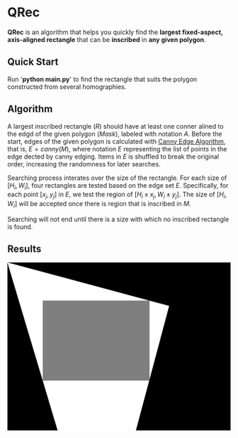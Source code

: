 # QRec

**QRec** is an algorithm that helps you quickly find the **largest fixed-aspect, axis-aligned rectangle** that can be **inscribed** in **any given polygon**.

## Quick Start

Run '**python main.py**' to find the rectangle that suits the polygon constructed from several homographies.

## Algorithm 

A largest inscribed rectangle ($R$) should have at least one conner alined to the edgd of the given polygon ($Mask$), labeled with notation $A$. Before the start, edges of the given polygon is calculated with [Canny Edge Algorithm](https://docs.opencv.org/4.x/da/d22/tutorial_py_canny.html), that is, $E =canny(M)$, where notation $E$ representing the list of points in the edge dected by canny edging. Items in $E$ is shuffled to break the original order, increasing the randomness for later searches.

Searching process interates over the size of the rectangle. For each size of $[H_i, W_i]$, four rectangles are tested based on the edge set $E$. Specifically, for each point $[x_j, y_j]$ in $E$, we test the region of $[H_i\pm x_j, W_i\pm y_j]$. The size of $[H_i, W_i]$ will be accepted once there is region that is inscribed in $M$.

Searching will not end until there is a size with which no inscribed rectangle is found.



## Results

![](./warped.png)
